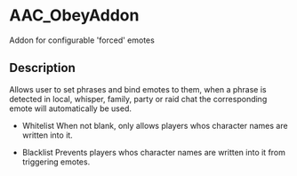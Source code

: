 # AAC_ObeyAddon
Addon for configurable 'forced' emotes

## Description
Allows user to set phrases and bind emotes to them,
when a phrase is detected in local, whisper, family, party or raid chat the corresponding emote will automatically be used.

- Whitelist
  When not blank, only allows players whos character names are written into it.

- Blacklist
  Prevents players whos character names are written into it from triggering emotes.
